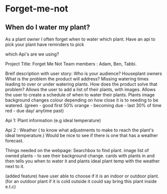 # Forget-me-not
## When do I water my plant?




As a plant owner I often forget when to water which plant.
Have an api to pick your plant
have reminders to pick


which Api's are we using?


Project Title:  Forget Me Not
Team members :   Adam, Ben, Tabbi.

Breif description with user story:
    Who is your audience?   Houseplant owners
    What is the problem the product will address?   Missing watering times leading to over or under watering plants.
    How does the product solve that problem?   Allows the user to add a list of their plants, with images.  Allows the user to create a schedule of when to water their plants.  Plants image background changes colour depending on how close it is to needing to be watered. (green - good first 50%      orange - becoming due - last 30% of time    red - due day/ anytime past)


Api 1:   Plant information  (e.g ideal temperature)

Api 2 :   Weather ( to know what adjustments to make to reach the plant's ideal temperature.)     Would be nice to see if there is one that has a weather forecast.


Things needed on the webpage:
    Searchbox to find plant.
    image list of owned plants - to see their background change.
    cards with plants in and then tells you when to water it and plants ideal plant temp with the weather next to it.

(added feature) have user able to choose if it is an indoor or outdoor plant. (for an outdoor plant if it is cold outside it could say bring this plant inside e.t.c)
